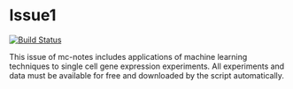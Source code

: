# Issue1

[![Build Status](https://travis-ci.org/MC-Notes/Issue1.svg)](https://travis-ci.org/MC-Notes/Issue1)

This issue of mc-notes includes applications of machine learning techniques to single cell gene expression experiments. 
All experiments and data must be available for free and downloaded by the script automatically.

